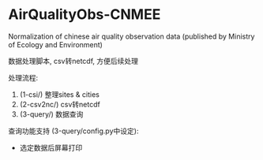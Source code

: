 # AirQualityObs-CNMEE
Normalization of chinese air quality observation data (published by Ministry of Ecology and Environment)

数据处理脚本, csv转netcdf, 方便后续处理

处理流程:
   1. (1-csi/) 整理sites & cities
   2. (2-csv2nc/) csv转netcdf
   3. (3-query/) 数据查询

查询功能支持 (3-query/config.py中设定):
   * 选定数据后屏幕打印